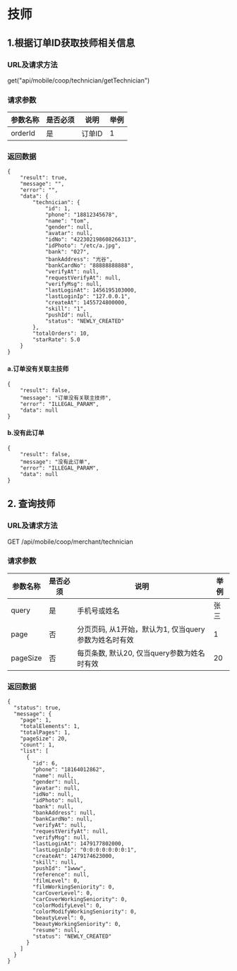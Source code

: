 # 技师

## 1.根据订单ID获取技师相关信息

### URL及请求方法
get("api/mobile/coop/technician/getTechnician")

### 请求参数
| 参数名称 | 是否必须 | 说明 | 举例 |
| ------ | -------- | ---- | --- |
| orderId | 是 | 订单ID | 1 |

### 返回数据

```
{
    "result": true,
    "message": "",
    "error": "",
    "data": {
        "technician": {
            "id": 1,
            "phone": "18812345678",
            "name": "tom",
            "gender": null,
            "avatar": null,
            "idNo": "422302198608266313",
            "idPhoto": "/etc/a.jpg",
            "bank": "027",
            "bankAddress": "光谷",
            "bankCardNo": "88888888888",
            "verifyAt": null,
            "requestVerifyAt": null,
            "verifyMsg": null,
            "lastLoginAt": 1456195103000,
            "lastLoginIp": "127.0.0.1",
            "createAt": 1455724800000,
            "skill": "1",
            "pushId": null,
            "status": "NEWLY_CREATED"
        },
        "totalOrders": 10,
        "starRate": 5.0
    }
}

```


#### a.订单没有关联主技师

```
{
    "result": false,
    "message": "订单没有关联主技师",
    "error": "ILLEGAL_PARAM",
    "data": null
}
```

#### b.没有此订单

```
{
    "result": false,
    "message": "没有此订单",
    "error": "ILLEGAL_PARAM",
    "data": null
}

```


## 2. 查询技师
### URL及请求方法
GET /api/mobile/coop/merchant/technician

### 请求参数

| 参数名称 | 是否必须 | 说明 | 举例 |
| ------ | -------- | ---- | --- |
| query| 是 | 手机号或姓名 | 张三 |
| page | 否 | 分页页码, 从1开始，默认为1, 仅当query参数为姓名时有效 | 1 |
| pageSize | 否 | 每页条数, 默认20, 仅当query参数为姓名时有效 | 20 |

### 返回数据

```
{
  "status": true,
  "message": {
    "page": 1,
    "totalElements": 1,
    "totalPages": 1,
    "pageSize": 20,
    "count": 1,
    "list": [
      {
        "id": 6,
        "phone": "18164012862",
        "name": null,
        "gender": null,
        "avatar": null,
        "idNo": null,
        "idPhoto": null,
        "bank": null,
        "bankAddress": null,
        "bankCardNo": null,
        "verifyAt": null,
        "requestVerifyAt": null,
        "verifyMsg": null,
        "lastLoginAt": 1479177802000,
        "lastLoginIp": "0:0:0:0:0:0:0:1",
        "createAt": 1479174623000,
        "skill": null,
        "pushId": "1www",
        "reference": null,
        "filmLevel": 0,
        "filmWorkingSeniority": 0,
        "carCoverLevel": 0,
        "carCoverWorkingSeniority": 0,
        "colorModifyLevel": 0,
        "colorModifyWorkingSeniority": 0,
        "beautyLevel": 0,
        "beautyWorkingSeniority": 0,
        "resume": null,
        "status": "NEWLY_CREATED"
      }
    ]
  }
}
```


